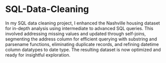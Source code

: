 # SQL-Data-Cleaning
In my SQL data cleaning project, I enhanced the Nashville housing dataset for in-depth analysis using intermediate to advanced SQL queries. This involved addressing missing values and updated through self-joins, segmenting the address column for efficient querying with substring and parsename functions, eliminating duplicate records, and refining datetime column datatypes to date type. The resulting dataset is now optimized and ready for insightful exploration.
